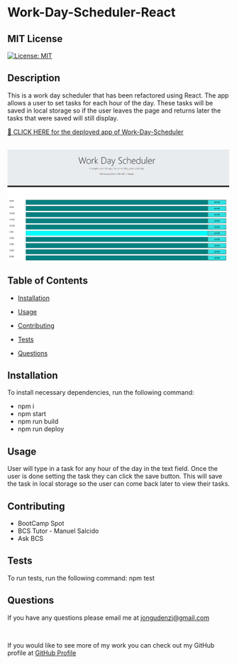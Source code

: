 # Work-Day-Scheduler-React

  ## MIT License
  [![License: MIT](https://img.shields.io/badge/License-MIT-yellow.svg)](https://opensource.org/licenses/MIT)

  ## Description
  This is a work day scheduler that has been refactored using React. The app allows a user to set tasks for each hour of the day. These tasks will be saved in local storage so if the user leaves the page and returns later the tasks that were saved will still display.

  [🌴 CLICK HERE for the deployed app of Work-Day-Scheduler](https://jongudenzi.github.io/Work-Day-Scheduler-React/)
  
  <br>

  <img src="public/wdsr.PNG" width="500" height="250">

  ## Table of Contents

  * [Installation](#Installation)

  * [Usage](#usage)

  * [Contributing](#contributing)

  * [Tests](#tests)

  * [Questions](#Questions)

## Installation
To install necessary dependencies, run the following command:
 * npm i
 * npm start
 * npm run build
 * npm run deploy

## Usage
  User will type in a task for any hour of the day in the text field. Once the user is done setting the task they can click the save button. This will save the task in local storage so the user can come back later to view their tasks.

## Contributing
 * BootCamp Spot
 * BCS Tutor - Manuel Salcido
 * Ask BCS

## Tests
To run tests, run the following command:
  npm test

## Questions
If you have any questions please email me at  [jongudenzi@gmail.com](mailto:jongudenzi@gmail.com)

<br>

If you would like to see more of my work you can check out my GitHub profile at [GitHub Profile](https://github.com/JonGudenzi)
